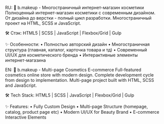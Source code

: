 RU:
💄 b.makeup - Многостраничный интернет-магазин косметики
Полноценный интернет-магазин косметики с современным дизайном. От дизайна до верстки - полный цикл разработки. Многостраничный проект на HTML, SCSS и JavaScript.

🛠 Стэк:
HTML5 | SCSS | JavaScript | Flexbox/Grid | Gulp

✨ Особенности:
• Полностью авторский дизайн
• Многостраничная структура (главная, каталог, карточка товара и тд)
• Современный UI/UX для косметического бренда
• Интерактивные элементы интернет-магазина

EN:
💄 b.makeup - Multi-page Cosmetics E-commerce
Full-featured cosmetics online store with modern design. Complete development cycle from design to implementation. Multi-page project built with HTML, SCSS and JavaScript.

🛠 Tech Stack:
HTML5 | SCSS | JavaScript | Flexbox/Grid | Gulp

✨ Features:
• Fully Custom Design
• Multi-page Structure (homepage, catalog, product page etc)
• Modern UI/UX for Beauty Brand
• E-commerce Interactive Elements
